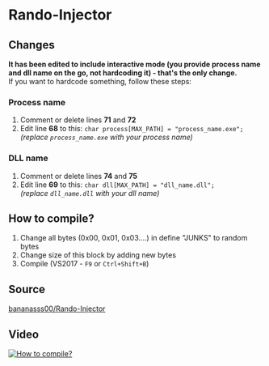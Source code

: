 # Rando-Injector

## Changes
**It has been edited to include interactive mode (you provide process name and dll name on the go, not hardcoding it) - that's the only change.**  
If you want to hardcode something, follow these steps:
### Process name
1) Comment or delete lines **71** and **72**
2) Edit line **68** to this: `char process[MAX_PATH] = "process_name.exe";`  
*(replace `process_name.exe` with your process name)*
### DLL name
1) Comment or delete lines **74** and **75**
2) Edit line **69** to this: `char dll[MAX_PATH] = "dll_name.dll";`  
*(replace `dll_name.dll` with your dll name)*

## How to compile?
1) Change all bytes (0x00, 0x01, 0x03....) in define "JUNKS" to random bytes
2) Change size of this block by adding new bytes
3) Compile (VS2017 - `F9` or `Ctrl+Shift+B`)

## Source
[bananasss00/Rando-Injector](https://github.com/bananasss00/Rando-Injector)

## Video
[![How to compile?](https://img.youtube.com/vi/bA3CcQ4p1QQ/0.jpg)](https://www.youtube.com/watch?v=bA3CcQ4p1QQ)
